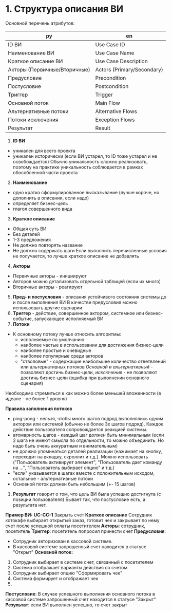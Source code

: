 # 1. Структура описания ВИ
Основной перечень атрибутов:

| ру                           | en                         |
| ---------------------------- | -------------------------- |
| ID ВИ                        | Use Case ID                |
| Наименование ВИ              | Use Case Name              |
| Краткое описание ВИ          | Use Case Description       |
| Акторы (Первичные/Вторичные) | Actors (Primary/Secondary) |
| Предусловие                  | Precondition               |
| Постусловие                  | Postcondition              |
| Триггер                      | Trigger                    |
| Основной поток               | Main Flow                  |
| Альтернативные потоки        | Alternative Flows          |
| Потоки исключения            | Exception Flows            |
| Результат                    | Result                     |
1. **ID ВИ**
- уникален для всего проекта
- уникален исторически (если ВИ устарел, то ID тоже устарел и не освобождается)
Обычно уникальность сложно реализовать, поэтому на практике уникальность соблюдается в рамках обособленной части проекта
2. **Наименование**
- одно кратко сформулированное высказывание (лучше короче, но дополнить в описании, если надо)
- определяет бизнес-цель
- глагол совершенного вида
3. **Краткое описание**
- Общая суть ВИ
- Без деталей
- 1-3 предложения
- Не должно повторять название
- Не должно содержать шаги
Если выполнить перечисленные условия не получается, то лучше краткое описание не добавлять
4. **Акторы**
- Первичные акторы - инициируют
- Авторов можно детализовать отдельной таблицей (если их много)
- Вторичные акторы - реагируют
5. **Пред- и постусловия** - описания устойчивого состояния системы до и после выполнения ВИ
В качестве предусловия можно использовать другие сценарии
6. **Триггер** - действие, совершенное актором, системное или бизнес-событие, запускающее исполняемый ВИ
7. **Потоки**
- К основному потоку лучше относить алгоритмы:
	- исполняемые по умолчанию
	- наиболее частые в использовании для достижения бизнес-цели
	- наиболее простые и очевидные
	- наиболее популярные среди акторов
	- "стволовые" - содержащие наибольшее количество ответвлений или альтернативных потоков
*Основной и альтернативный* - позволяют достичь бизнес-цели, *исключения* - не позволяют достичь бизнес-цели (ошибка при выполнении основного сценария)

Необходимо стремиться к как можно более меньшей вложенности (в идеале - не более 1 уровня)

**Правила заполнения потоков**
- ping-pong - нельзя, чтобы много шагов подряд выполнялись одним актором или системой (обычно не более 3х шагов подряд). Каждое действие пользователя сопровождается реакцией системы.
- атомарность шагов - каждый шаг должен быть минимальным (если 2 шага не имеют смысла по отдельности, то можно объединить. Но надо быть очень аккуратным и внимательным)
- не должно упоминаться деталей реализации (нажимает на кнопку, переходит на вкладку, скроллит и т.д.). Можно использовать ("Пользователь активирует элемент", "Пользователь дает команду на ...", "Пользователь выбирает опцию" и т.д.)
- "если" указывается в шагах вместе с положительным исходом, остальное - альтернативные потоки
- Основной поток должен быть небольшим (+- 15 шагов)

1. **Результат** говорит о том, что цель ВИ была успешно достигнута (с позиции пользователя)
Бывает так, что постусловие есть, а результата нет.

**Пример ВИ:**
**UC-CC-1** Закрыть счет
**Краткое описание**
	Сотрудник котокафе выбирает открытый заказ, готовит чек и закрывает по нему счет после успешной оплаты посетителем
**Акторы**: сотрудник, посетитель
**Триггер**: посетитель попросил принести счет
**Предусловия**: 
- Сотрудник авторизован в кассовой системе.
- В кассовой системе запрошенный счет находится в статусе "Открыт"
**Основной поток:**
1. Сотрудник выбирает в системе счет, связанный с посетителем
2. Система отображает варианты действия со счетом
3. Сотрудник выбирает опцию "Сформировать чек"
4. Система формирует и отображает чек
5. 

**Постусловие**: В случае успешного выполнения основного потока в кассовой системе запрошенный счет находится в статусе "Закрыт"
**Результат**: если ВИ выполнен успешно, то счет закрыт